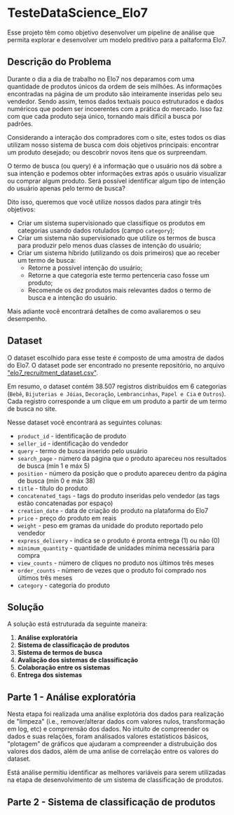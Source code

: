 # TesteDataScience_Elo7

Esse projeto têm como objetivo desenvolver um pipeline de análise que permita explorar e desenvolver um modelo preditivo para a paltaforma Elo7.

## Descrição do Problema

Durante o dia a dia de trabalho no Elo7 nos deparamos com uma quantidade de produtos únicos da ordem de seis milhões. As informações encontradas na página de um produto são inteiramente inseridas pelo seu vendedor. Sendo assim, temos dados textuais pouco estruturados e dados numéricos que podem ser incoerentes com a prática do mercado. Isso faz com que cada produto seja único, tornando mais difícil a busca por padrões. 

Considerando a interação dos compradores com o site, estes todos os dias utilizam nosso sistema de busca com dois objetivos principais: encontrar um produto desejado; ou descobrir novos itens que os surpreendam.

O termo de busca (ou query) é a informação que o usuário nos dá sobre a sua intenção e podemos obter informações extras após o usuário visualizar ou comprar algum produto. Será possível identificar algum tipo de intenção do usuário apenas pelo termo de busca?

Dito isso, queremos que você utilize nossos dados para atingir três objetivos:

- Criar um sistema supervisionado que classifique os produtos em categorias usando dados rotulados (campo `category`);
- Criar um sistema não supervisionado que utilize os termos de busca para produzir pelo menos duas classes de intenção do usuário;
- Criar um sistema híbrido (utilizando os dois primeiros) que ao receber um termo de busca:
    - Retorne a possível intenção do usuário;
    - Retorne a que categoria este termo pertenceria caso fosse um produto;
    - Recomende os dez produtos mais relevantes dados o termo de busca e a intenção do usuário.

Mais adiante você encontrará detalhes de como avaliaremos o seu desempenho.

## Dataset

O dataset escolhido para esse teste é composto de uma amostra de dados do Elo7. O dataset pode ser encontrado no presente repositório, no arquivo ["elo7_recruitment_dataset.csv"](https://github.com/pedronachtigall/TesteDataScience_Elo7/blob/main/elo7_recruitment_dataset.csv).

Em resumo, o dataset contém 38.507 registros distribuídos em 6 categorias (`Bebê`, `Bijuterias e Jóias`, `Decoração`, `Lembrancinhas`, `Papel e Cia` e `Outros`). Cada registro corresponde a um clique em um produto a partir de um termo de busca no site. 

Nesse dataset você encontrará as seguintes colunas:

- `product_id` - identificação de produto
- `seller_id` - identificação do vendedor 
- `query` - termo de busca inserido pelo usuário
- `search_page` - número da página que o produto apareceu nos resultados de busca (mín 1 e máx 5)
- `position` - número da posição que o produto apareceu dentro da página de busca (mín 0 e máx 38)
- `title` - título do produto  
- `concatenated_tags` - tags do produto inseridas pelo vendedor (as tags estão concatenadas por espaço)
- `creation_date` - data de criação do produto na plataforma do Elo7
- `price` - preço do produto em reais  
- `weight` - peso em gramas da unidade do produto reportado pelo vendedor
- `express_delivery` - indica se o produto é pronta entrega (1) ou não (0)
- `minimum_quantity` - quantidade de unidades mínima necessária para compra
- `view_counts` - número de cliques no produto nos últimos três meses  
- `order_counts` - número de vezes que o produto foi comprado nos últimos três meses
- `category` - categoria do produto   

## Solução

A solução está estruturada da seguinte maneira:

1. **Análise exploratória**
2. **Sistema de classificação de produtos**
3. **Sistema de termos de busca**
4. **Avaliação dos sistemas de classificação**
5. **Colaboração entre os sistemas**
6. **Entrega dos sistemas**

## Parte 1 - Análise exploratória

Nesta etapa foi realizada uma análise explotória dos dados para realização de "limpeza" (i.e., remover/alterar dados com valores nulos, transformação em log, etc) e comprrensão dos dados. No intuito de compreender os dados e suas relações, foram análisados valores estatísticos básicos, "plotagem" de gráficos que ajudaram a compreender a distrubuição dos valores dos dados, além de uma anlise de correlação entre os valores do dataset.

Está análise permitiu identificar as melhores variáveis para serem utilizadas na etapa de desenvolvimento de um sistema de classificação de produtos.

## Parte 2 - Sistema de classificação de produtos
